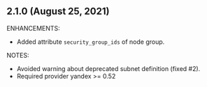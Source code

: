 ## 2.1.0 (August 25, 2021)

ENHANCEMENTS:

* Added attribute `security_group_ids` of node group.

NOTES:

* Avoided warning about deprecated subnet definition (fixed #2).
* Required provider yandex >= 0.52
